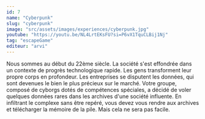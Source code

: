 ```yaml
---
id: 7
name: "Cyberpunk"
slug: "cyberpunk"
image: "src/assets/images/experiences/cyberpunk.jpg"
youtube: "https://youtu.be/NL4LrtEKsFU?si=P6vX1TquCLBij1Nj"
tag: "escapeGame"
editeur: "arvi"
---
```


Nous sommes au début du 22ème siècle. La société s'est effondrée dans un contexte de progrès technologique rapide. Les gens transforment leur propre corps en profondeur. Les entreprises se disputent les données, qui sont devenues le bien le plus précieux sur le marché. Votre groupe, composé de cyborgs dotés de compétences spéciales, a décidé de voler quelques données rares dans les archives d'une société influente. En infiltrant le complexe sans être repéré, vous devez vous rendre aux archives et télécharger la mémoire de la pile. Mais cela ne sera pas facile.
